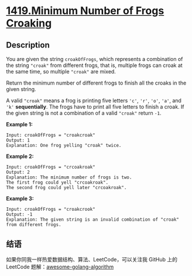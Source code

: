 # [1419.Minimum Number of Frogs Croaking][title]

## Description
You are given the string `croakOfFrogs`, which represents a combination of the string `"croak"` from different frogs, that is, multiple frogs can croak at the same time, so multiple `"croak"` are mixed.

Return the minimum number of different frogs to finish all the croaks in the given string.

A valid `"croak"` means a frog is printing five letters `'c'`, `'r'`, `'o'`, `'a'`, and `'k'` **sequentially**. The frogs have to print all five letters to finish a croak. If the given string is not a combination of a valid `"croak"` return `-1`.

**Example 1:**

```
Input: croakOfFrogs = "croakcroak"
Output: 1 
Explanation: One frog yelling "croak" twice.
```

**Example 2:**

```
Input: croakOfFrogs = "crcoakroak"
Output: 2 
Explanation: The minimum number of frogs is two. 
The first frog could yell "crcoakroak".
The second frog could yell later "crcoakroak".
```

**Example 3:**

```
Input: croakOfFrogs = "croakcrook"
Output: -1
Explanation: The given string is an invalid combination of "croak" from different frogs.
```

## 结语

如果你同我一样热爱数据结构、算法、LeetCode，可以关注我 GitHub 上的 LeetCode 题解：[awesome-golang-algorithm][me]

[title]: https://leetcode.com/problems/minimum-number-of-frogs-croaking
[me]: https://github.com/kylesliu/awesome-golang-algorithm
